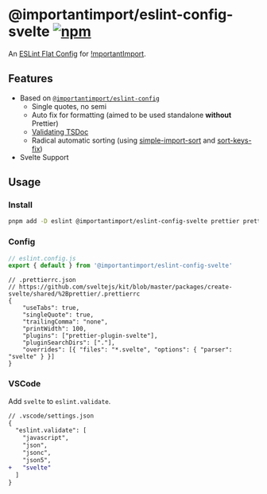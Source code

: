 # @importantimport/eslint-config-svelte [![npm](https://img.shields.io/npm/v/@importantimport/eslint-config-svelte)](https://npmjs.com/package/@importantimport/eslint-config-svelte)

An [ESLint Flat Config](https://eslint.org/docs/latest/use/configure/configuration-files-new) for [!mportantImport](https://github.com/importantimport).

## Features

- Based on [`@importantimport/eslint-config`](../eslint-config/)
  - Single quotes, no semi
  - Auto fix for formatting (aimed to be used standalone **without** Prettier)
  - [Validating TSDoc](https://github.com/microsoft/tsdoc/tree/main/eslint-plugin)
  - Radical automatic sorting (using [simple-import-sort](https://github.com/lydell/eslint-plugin-simple-import-sort) and [sort-keys-fix](https://github.com/leo-buneev/eslint-plugin-sort-keys-fix))
- Svelte Support

## Usage

### Install

```bash
pnpm add -D eslint @importantimport/eslint-config-svelte prettier prettier-plugin-svelte
```

### Config

```js
// eslint.config.js
export { default } from '@importantimport/eslint-config-svelte'
```

```jsonc
// .prettierrc.json
// https://github.com/sveltejs/kit/blob/master/packages/create-svelte/shared/%2Bprettier/.prettierrc
{
	"useTabs": true,
	"singleQuote": true,
	"trailingComma": "none",
	"printWidth": 100,
	"plugins": ["prettier-plugin-svelte"],
	"pluginSearchDirs": ["."],
	"overrides": [{ "files": "*.svelte", "options": { "parser": "svelte" } }]
}
```

### VSCode

Add `svelte` to `eslint.validate`.

```diff
// .vscode/settings.json
{
  "eslint.validate": [
    "javascript",
    "json",
    "jsonc",
    "json5",
+   "svelte"
  ]
}
```
